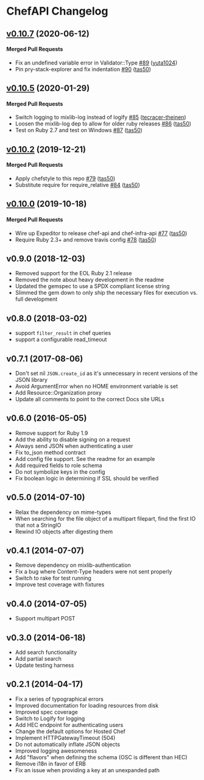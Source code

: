 # ChefAPI Changelog
<!-- latest_release -->
<!-- latest_release -->
<!-- release_rollup -->
<!-- release_rollup -->

<!-- latest_stable_release -->
## [v0.10.7](https://github.com/chef/chef-api/tree/v0.10.7) (2020-06-12)

#### Merged Pull Requests
- Fix an undefined variable error in Validator::Type [#89](https://github.com/chef/chef-api/pull/89) ([yuta1024](https://github.com/yuta1024))
- Pin pry-stack-explorer and fix indentation [#90](https://github.com/chef/chef-api/pull/90) ([tas50](https://github.com/tas50))
<!-- latest_stable_release -->

## [v0.10.5](https://github.com/chef/chef-api/tree/v0.10.5) (2020-01-29)

#### Merged Pull Requests
- Switch logging to mixlib-log instead of logify [#85](https://github.com/chef/chef-api/pull/85) ([tecracer-theinen](https://github.com/tecracer-theinen))
- Loosen the mixlib-log dep to allow for older ruby releases [#86](https://github.com/chef/chef-api/pull/86) ([tas50](https://github.com/tas50))
- Test on Ruby 2.7 and test on Windows [#87](https://github.com/chef/chef-api/pull/87) ([tas50](https://github.com/tas50))

## [v0.10.2](https://github.com/chef/chef-api/tree/v0.10.2) (2019-12-21)

#### Merged Pull Requests
- Apply chefstyle to this repo [#79](https://github.com/chef/chef-api/pull/79) ([tas50](https://github.com/tas50))
- Substitute require for require_relative [#84](https://github.com/chef/chef-api/pull/84) ([tas50](https://github.com/tas50))

## [v0.10.0](https://github.com/chef/chef-api/tree/v0.10.0) (2019-10-18)

#### Merged Pull Requests
- Wire up Expeditor to release chef-api and chef-infra-api [#77](https://github.com/chef/chef-api/pull/77) ([tas50](https://github.com/tas50))
- Require Ruby 2.3+ and remove travis config [#78](https://github.com/chef/chef-api/pull/78) ([tas50](https://github.com/tas50))

## v0.9.0 (2018-12-03)

- Removed support for the EOL Ruby 2.1 release
- Removed the note about heavy development in the readme
- Updated the gemspec to use a SPDX compliant license string
- Slimmed the gem down to only ship the necessary files for execution vs. full development

## v0.8.0 (2018-03-02)

- support `filter_result` in chef queries
- support a configurable read_timeout

## v0.7.1 (2017-08-06)

- Don't set nil `JSON.create_id` as it's unnecessary in recent versions
  of the JSON library
- Avoid ArgumentError when no HOME environment variable is set
- Add Resource::Organization proxy
- Update all comments to point to the correct Docs site URLs

## v0.6.0 (2016-05-05)

- Remove support for Ruby 1.9
- Add the ability to disable signing on a request
- Always send JSON when authenticating a user
- Fix to_json method contract
- Add config file support. See the readme for an example
- Add required fields to role schema
- Do not symbolize keys in the config
- Fix boolean logic in determining if SSL should be verified

## v0.5.0 (2014-07-10)

- Relax the dependency on mime-types
- When searching for the file object of a multipart filepart, find the first IO that not a StringIO
- Rewind IO objects after digesting them

## v0.4.1 (2014-07-07)

- Remove dependency on mixlib-authentication
- Fix a bug where Content-Type headers were not sent properly
- Switch to rake for test running
- Improve test coverage with fixtures

## v0.4.0 (2014-07-05)

- Support multipart POST

## v0.3.0 (2014-06-18)

- Add search functionality
- Add partial search
- Update testing harness

## v0.2.1 (2014-04-17)

- Fix a series of typographical errors
- Improved documentation for loading resources from disk
- Improved spec coverage
- Switch to Logify for logging
- Add HEC endpoint for authenticating users
- Change the default options for Hosted Chef
- Implement HTTPGatewayTimeout (504)
- Do not automatically inflate JSON objects
- Improved logging awesomeness
- Add "flavors" when defining the schema (OSC is different than HEC)
- Remove i18n in favor of ERB
- Fix an issue when providing a key at an unexpanded path